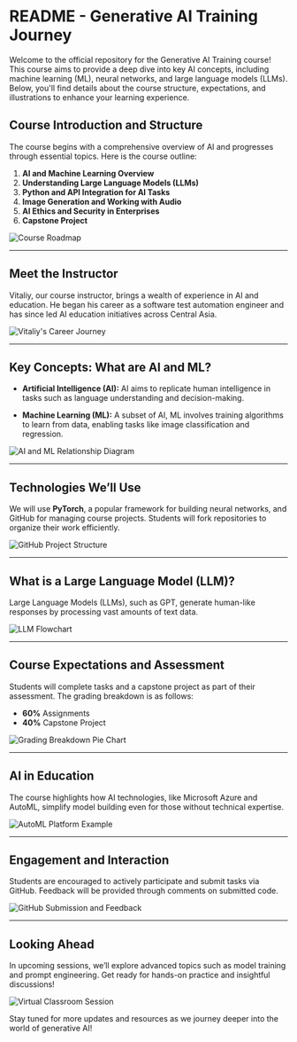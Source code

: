 
# README - Generative AI Training Journey

Welcome to the official repository for the Generative AI Training course! This course aims to provide a deep dive into key AI concepts, including machine learning (ML), neural networks, and large language models (LLMs). Below, you'll find details about the course structure, expectations, and illustrations to enhance your learning experience.

## **Course Introduction and Structure**

The course begins with a comprehensive overview of AI and progresses through essential topics. Here is the course outline:

1. **AI and Machine Learning Overview**
2. **Understanding Large Language Models (LLMs)**
3. **Python and API Integration for AI Tasks**
4. **Image Generation and Working with Audio**
5. **AI Ethics and Security in Enterprises**
6. **Capstone Project**

![Course Roadmap](https://github.com/annyswon/masters-ai/blob/main/01%20-%20LLM%2C%20tokens%2C%20prompting%2C%20n-shot%2C%20grounding/Generative%20AI%20task%201/DALL%C2%B7E%202025-02-01%2018.40.30%20-%20A%20visually%20appealing%20roadmap%20depicting%20stages%20of%20an%20AI%20course.%20The%20roadmap%20includes%20clearly%20labeled%20stages%20such%20as%20'AI%20and%20Machine%20Learning%20Overview%2C'.webp)

---

## **Meet the Instructor**

Vitaliy, our course instructor, brings a wealth of experience in AI and education. He began his career as a software test automation engineer and has since led AI education initiatives across Central Asia.

![Vitaliy's Career Journey](/mnt/data/An_illustration_showing_Vitaliy's_career_journey_i.png)

---

## **Key Concepts: What are AI and ML?**

- **Artificial Intelligence (AI):** AI aims to replicate human intelligence in tasks such as language understanding and decision-making.

- **Machine Learning (ML):** A subset of AI, ML involves training algorithms to learn from data, enabling tasks like image classification and regression.

![AI and ML Relationship Diagram](/mnt/data/A_diagram_illustrating_the_relationship_between_ar.png)

---

## **Technologies We’ll Use**

We will use **PyTorch**, a popular framework for building neural networks, and GitHub for managing course projects. Students will fork repositories to organize their work efficiently.

![GitHub Project Structure](/mnt/data/An_illustration_of_GitHub_repositories_showing_tas.png)

---

## **What is a Large Language Model (LLM)?**

Large Language Models (LLMs), such as GPT, generate human-like responses by processing vast amounts of text data.

![LLM Flowchart](/mnt/data/A_simple_flowchart_illustrating_how_a_large_langua.png)

---

## **Course Expectations and Assessment**

Students will complete tasks and a capstone project as part of their assessment. The grading breakdown is as follows:

- **60%** Assignments
- **40%** Capstone Project

![Grading Breakdown Pie Chart](/mnt/data/A_pie_chart_illustrating_course_grading_percentage.png)

---

## **AI in Education**

The course highlights how AI technologies, like Microsoft Azure and AutoML, simplify model building even for those without technical expertise.

![AutoML Platform Example](/mnt/data/An_illustration_of_an_AutoML_platform_interface._T.png)

---

## **Engagement and Interaction**

Students are encouraged to actively participate and submit tasks via GitHub. Feedback will be provided through comments on submitted code.

![GitHub Submission and Feedback](/mnt/data/An_illustration_showing_a_student_submitting_code_.png)

---

## **Looking Ahead**

In upcoming sessions, we’ll explore advanced topics such as model training and prompt engineering. Get ready for hands-on practice and insightful discussions!

![Virtual Classroom Session](/mnt/data/An_illustration_of_a_virtual_classroom_session._Th.png)

Stay tuned for more updates and resources as we journey deeper into the world of generative AI!
